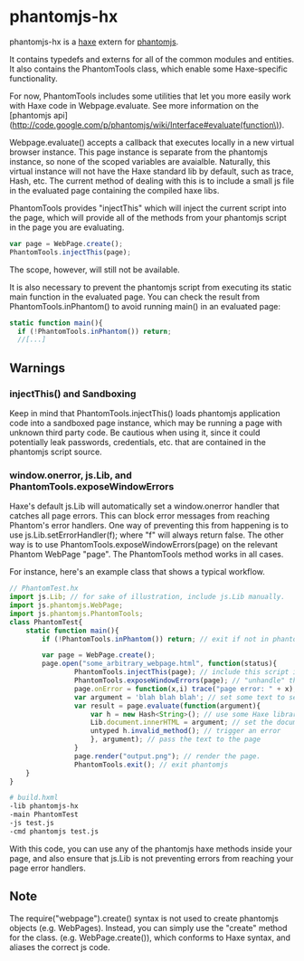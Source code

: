 # phantomjs-hx

phantomjs-hx is a [haxe](http://www.haxe.org) extern for
[phantomjs](http://phantomjs.org/).

It contains typedefs and externs for all of the common modules and entities.
It also contains the PhantomTools class, which enable some Haxe-specific
functionality.

For now,  PhantomTools includes some utilities that let you more easily work
with Haxe code in Webpage.evaluate.  See more information on the [phantomjs
api](http://code.google.com/p/phantomjs/wiki/Interface#evaluate(function\)).

Webpage.evaluate() accepts a callback that executes locally in a new virtual
browser instance. This page instance is separate from the phantomjs instance,
so none of the scoped variables are avaialble.  Naturally, this virtual
instance will not have the Haxe standard lib by default, such as trace, Hash,
etc. The current method of dealing with this is to include a small js file in
the evaluated page containing the compiled haxe libs.

PhantomTools provides "injectThis" which will inject the current script into
the page, which will provide all of the methods from your phantomjs script 
in the page you are evaluating.  

```javascript
var page = WebPage.create();
PhantomTools.injectThis(page);
```
The scope, however, will still not be available.

It is also necessary to prevent the phantomjs script from executing its static
main function in the evaluated page. You can check the result from
PhantomTools.inPhantom() to avoid running main() in an evaluated page:

```javascript
static function main(){
  if (!PhantomTools.inPhantom()) return;
  //[...]
```
## Warnings

### injectThis() and Sandboxing

Keep in mind that PhantomTools.injectThis() loads phantomjs application code
into a sandboxed page instance, which may be running a page with unknown third
party code. Be cautious when using it, since it could potentially leak
passwords, credentials, etc. that are contained in the phantomjs script
source.

### window.onerror, js.Lib, and PhantomTools.exposeWindowErrors

Haxe's default js.Lib will automatically set a window.onerror handler that
catches all page errors.  This can block error messages from reaching Phantom's
error handlers.  One way of preventing this from happening is to use
js.Lib.setErrorHandler(f); where "f" will always return false.  The other way
is to use PhantomTools.exposeWindowErrors(page) on the relevant Phantom WebPage
"page".  The PhantomTools method works in all cases.

For instance, here's an example class that shows a typical workflow.

```javascript
// PhantomTest.hx
import js.Lib; // for sake of illustration, include js.Lib manually.
import js.phantomjs.WebPage;
import js.phantomjs.PhantomTools;
class PhantomTest{
    static function main(){
        if (!PhantomTools.inPhantom()) return; // exit if not in phantom scope

        var page = WebPage.create();
        page.open("some_arbitrary_webpage.html", function(status){
                PhantomTools.injectThis(page); // include this script in the opened page
                PhantomTools.exposeWindowErrors(page); // "unhandle" the default window errors for the page.
                page.onError = function(x,i) trace("page error: " + x); // handle errors on this page
                var argument = 'blah blah blah'; // set some text to send to the page
                var result = page.evaluate(function(argument){
                    var h = new Hash<String>(); // use some Haxe library methods, gained from injectThis.
                    Lib.document.innerHTML = argument; // set the document content with the argument
                    untyped h.invalid_method(); // trigger an error
                    }, argument); // pass the text to the page
                }
                page.render("output.png"); // render the page.
                PhantomTools.exit(); // exit phantomjs
    }
}
```

```bash
# build.hxml
-lib phantomjs-hx
-main PhantomTest
-js test.js
-cmd phantomjs test.js
```



With this code, you can use any of the phantomjs haxe methods inside your page, and also ensure
that js.Lib is not preventing errors from reaching your page error handlers.



## Note
The require("webpage").create() syntax is not used to create phantomjs objects
(e.g. WebPages).  Instead, you can simply use  the "create" method for the
class. (e.g. WebPage.create()), which conforms to Haxe syntax, and aliases the
correct js code.
